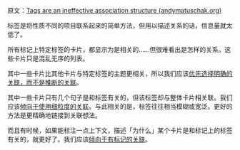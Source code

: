 原文：[Tags are an ineffective association structure (andymatuschak.org)](https://notes.andymatuschak.org/z3MzhvmesiD2htMaEFQJif7gJgyaHAQvKH49Z)

标签是将性质不同的项目联系起来的简单方法，但用以描述关系的话，信息量就太低了。

所有标记上特定标签的卡片，都显示为是相关的......但很难看出是怎样的关系。这些卡片只是混乱无序的列表。

其中一些卡片比其他卡片与特定标签的主题更相关，所以我们应该[优先选择明确的关联，而不是推断的关联](https://notes.andymatuschak.org/z4RjXweCWNTdmHUFJpDCPmWVnwBEDbKviu9QJ)。

其中一些卡片只有几个句子是和标签有关的，但该标签却与整体卡片相关联。我们应该[倾向于使用细粒度的关联](https://notes.andymatuschak.org/z68tVM68dEAuH4acs7HY6K76tTVzBdoBGKMZB)。与此相关的是，标签往往相当模糊或宽泛。更好的方法是更精确地链接到关联想法。

而且有时候，如果能标注一点上下文，描述「为什么」某个卡片是和标记上的标签有关的，就更好了。我们应该[倾向于有标记的关联](https://notes.andymatuschak.org/z7pGUpz2fQsHHUPbjThz85xXPvHwrmikAeYH4)。